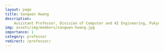 ```yaml
---
layout: page
title: Sangwon Hwang
description:
    Assistant Professor, Division of Computer and AI Engineering, Pukyong National University<br/>Ph.D. Electrical and Computing Engineering<br/>s.won.hwang@pknu.ac.kr
img: assets/img/members/sangwon-hwang.jpg
importance: 1
category: professor
redirect: /professor/
---
```

